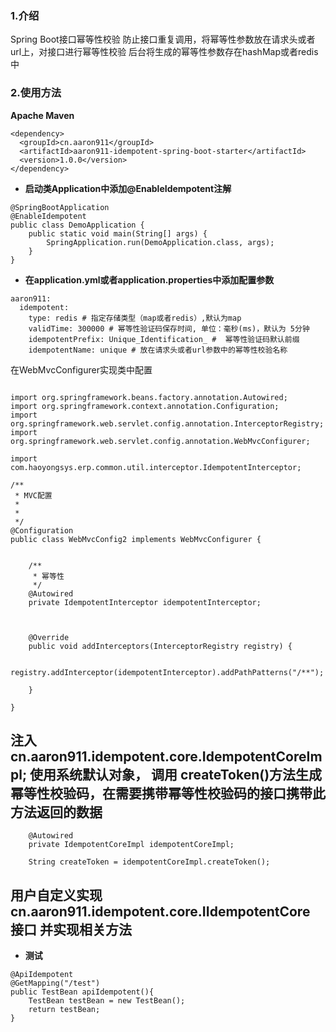 ### 1.介绍

Spring Boot接口幂等性校验
防止接口重复调用，将幂等性参数放在请求头或者url上，对接口进行幂等性校验
后台将生成的幂等性参数存在hashMap或者redis中


### 2.使用方法
**Apache Maven**
```
<dependency>
  <groupId>cn.aaron911</groupId>
  <artifactId>aaron911-idempotent-spring-boot-starter</artifactId>
  <version>1.0.0</version>
</dependency>
```

- **启动类Application中添加@EnableIdempotent注解**

```
@SpringBootApplication
@EnableIdempotent
public class DemoApplication {
    public static void main(String[] args) {
        SpringApplication.run(DemoApplication.class, args);
    }
}
```
- **在application.yml或者application.properties中添加配置参数**

```
aaron911:
  idempotent:
    type: redis # 指定存储类型（map或者redis）,默认为map
    validTime: 300000 # 幂等性验证码保存时间, 单位：毫秒(ms)，默认为 5分钟
    idempotentPrefix: Unique_Identification_ #  幂等性验证码默认前缀
    idempotentName: unique # 放在请求头或者url参数中的幂等性校验名称
```


在WebMvcConfigurer实现类中配置
```

import org.springframework.beans.factory.annotation.Autowired;
import org.springframework.context.annotation.Configuration;
import org.springframework.web.servlet.config.annotation.InterceptorRegistry;
import org.springframework.web.servlet.config.annotation.WebMvcConfigurer;

import com.haoyongsys.erp.common.util.interceptor.IdempotentInterceptor;

/**
 * MVC配置
 * 
 *
 */
@Configuration
public class WebMvcConfig2 implements WebMvcConfigurer {
	
    
    /**
     * 幂等性
     */
    @Autowired
    private IdempotentInterceptor idempotentInterceptor;
    
 

    @Override
    public void addInterceptors(InterceptorRegistry registry) {
    	
        registry.addInterceptor(idempotentInterceptor).addPathPatterns("/**");
       
    }
    
}

```


## 注入 cn.aaron911.idempotent.core.IdempotentCoreImpl; 使用系统默认对象， 调用 createToken()方法生成幂等性校验码，在需要携带幂等性校验码的接口携带此方法返回的数据
```
	@Autowired
	private IdempotentCoreImpl idempotentCoreImpl;
	
	String createToken = idempotentCoreImpl.createToken();
```

## 用户自定义实现 cn.aaron911.idempotent.core.IIdempotentCore 接口 并实现相关方法

- **测试**

```
@ApiIdempotent
@GetMapping("/test")
public TestBean apiIdempotent(){
    TestBean testBean = new TestBean();
    return testBean;
}
```